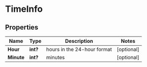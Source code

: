 # TimeInfo


## Properties

| Name | Type | Description | Notes |
|------------ | ------------- | ------------- | -------------|
**Hour** | **int?** | hours in the 24-hour format |[optional]|
**Minute** | **int?** | minutes |[optional]|
